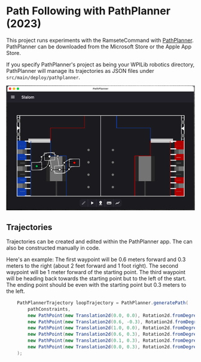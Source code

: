 # Path Following with PathPlanner (2023)

This project runs experiments with the RamseteCommand with [PathPlanner](https://github.com/mjansen4857/pathplanner/wiki).  PathPlanner can be downloaded from the Microsoft Store or the Apple App Store.

If you specify PathPlanner's project as being your WPILib robotics directory, PathPlanner will manage its trajectories as JSON files under `src/main/deploy/pathplanner`.

![PathPlanner App](./img/PathPlanner.png)

## Trajectories

Trajectories can be created and edited within the PathPlanner app.  The can also be constructed manually in code.

Here's an example:
The first waypoint will be 0.6 meters forward and 0.3 meters to the right (about 2 feet forward and 1 foot right).  The second waypoint will be 1 meter forward of the starting point.  The third waypoint will be heading back towards the starting point but to the left of the start.  The ending point should be even with the starting point but 0.3 meters to the left.
```java
    PathPlannerTrajectory loopTrajectory = PathPlanner.generatePath(
        pathConstraints,
        new PathPoint(new Translation2d(0.0, 0.0), Rotation2d.fromDegrees(0)), 
        new PathPoint(new Translation2d(0.6, -0.3), Rotation2d.fromDegrees(0)), 
        new PathPoint(new Translation2d(1.0, 0.0), Rotation2d.fromDegrees(90)), 
        new PathPoint(new Translation2d(0.6, 0.3), Rotation2d.fromDegrees(180)), 
        new PathPoint(new Translation2d(0.1, 0.3), Rotation2d.fromDegrees(180)), 
        new PathPoint(new Translation2d(0.0, 0.3), Rotation2d.fromDegrees(180)) 
    );
```

